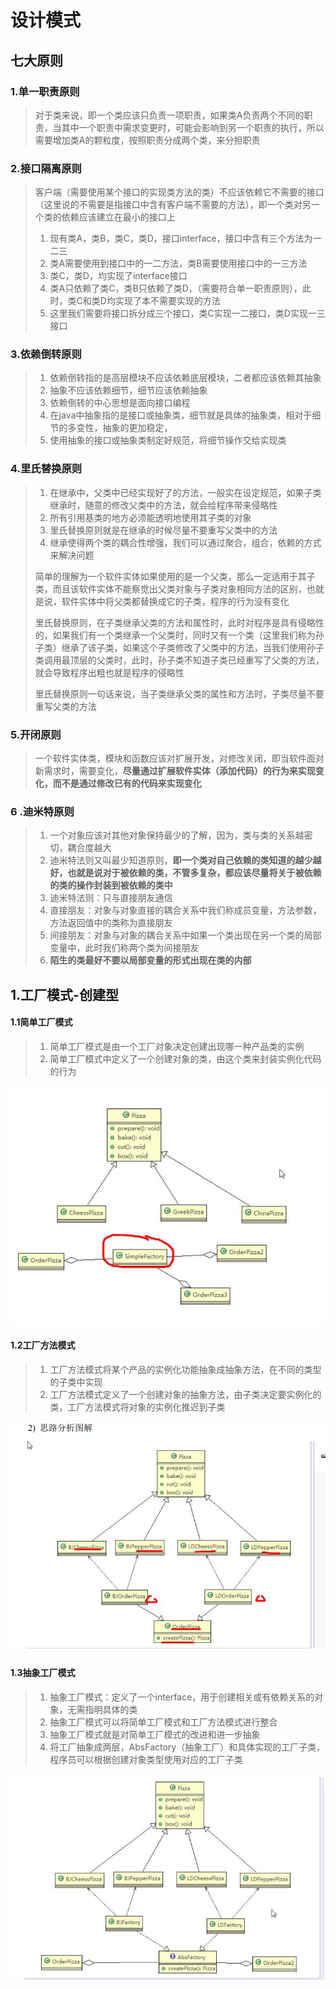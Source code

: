 # 设计模式

## 七大原则

### 1.单一职责原则

> 对于类来说，即一个类应该只负责一项职责，如果类A负责两个不同的职责，当其中一个职责中需求变更时，可能会影响到另一个职责的执行，所以需要增加类A的颗粒度，按照职责分成两个类，来分担职责

### 2.接口隔离原则

> 客户端（需要使用某个接口的实现类方法的类）不应该依赖它不需要的接口（这里说的不需要是指接口中含有客户端不需要的方法），即一个类对另一个类的依赖应该建立在最小的接口上
>
> 
>
> 1. 现有类A，类B，类C，类D，接口interface，接口中含有三个方法为一二三
> 2. 类A需要使用到接口中的一二方法，类B需要使用接口中的一三方法
> 3. 类C，类D，均实现了interface接口
> 4. 类A只依赖了类C，类B只依赖了类D，（需要符合单一职责原则），此时，类C和类D均实现了本不需要实现的方法
> 5. 这里我们需要将接口拆分成三个接口，类C实现一二接口，类D实现一三接口

### 3.依赖倒转原则

> 1. 依赖倒转指的是高层模块不应该依赖底层模块，二者都应该依赖其抽象
> 2. 抽象不应该依赖细节，细节应该依赖抽象
> 3. 依赖倒转的中心思想是面向接口编程
> 4. 在java中抽象指的是接口或抽象类，细节就是具体的抽象类，相对于细节的多变性，抽象的更加稳定，
> 5. 使用抽象的接口或抽象类制定好规范，将细节操作交给实现类

### 4.里氏替换原则

>1. 在继承中，父类中已经实现好了的方法，一般实在设定规范，如果子类继承时，随意的修改父类中的方法，就会给程序带来侵略性
>2. 所有引用基类的地方必须能透明地使用其子类的对象
>3. 里氏替换原则就是在继承的时候尽量不要重写父类中的方法
>4. 继承使得两个类的耦合性增强，我们可以通过聚合，组合，依赖的方式来解决问题
>
>
>
>简单的理解为一个软件实体如果使用的是一个父类，那么一定适用于其子类，而且该软件实体不能察觉出父类对象与子类对象相同方法的区别，也就是说，软件实体中将父类都替换成它的子类，程序的行为没有变化
>
>
>
>里氏替换原则，在子类继承父类的方法和属性时，此时对程序是具有侵略性的，如果我们有一个类继承一个父类时，同时又有一个类（这里我们称为孙子类）继承了该子类，如果这个子类修改了父类中的方法，当我们使用孙子类调用最顶层的父类时，此时，孙子类不知道子类已经重写了父类的方法，就会导致程序出粗也就是程序的侵略性
>
>
>
>里氏替换原则一句话来说，当子类继承父类的属性和方法时，子类尽量不要重写父类的方法



### 5.开闭原则

> 一个软件实体类，模块和函数应该对扩展开发，对修改关闭，即当软件面对新需求时，需要变化，**尽量通过扩展软件实体（添加代码）的行为来实现变化，而不是通过修改已有的代码来实现变化**

### 6 .迪米特原则

> 1. 一个对象应该对其他对象保持最少的了解，因为，类与类的关系越密切，耦合度越大
> 2. 迪米特法则又叫最少知道原则，**即一个类对自己依赖的类知道的越少越好，也就是说对于被依赖的类，不管多复杂，都应该尽量将关于被依赖的类的操作封装到被依赖的类中**
> 3. 迪米特法则：只与直接朋友通信
> 4. 直接朋友：对象与对象直接的耦合关系中我们称成员变量，方法参数，方法返回值中的类称为直接朋友
> 5. 间接朋友：对象与对象的耦合关系中如果一个类出现在另一个类的局部变量中，此时我们称两个类为间接朋友 
> 6. **陌生的类最好不要以局部变量的形式出现在类的内部**

## 1.工厂模式-创建型

#### 1.1简单工厂模式

> 1. 简单工厂模式是由一个工厂对象决定创建出现哪一种产品类的实例
> 2. 简单工厂模式中定义了一个创建对象的类，由这个类来封装实例化代码的行为

![](./imgs/简单工厂模式类图.png)





#### 1.2工厂方法模式

> 1. 工厂方法模式将某个产品的实例化功能抽象成抽象方法，在不同的类型的子类中实现
> 2. 工厂方法模式定义了一个创建对象的抽象方法，由子类决定要实例化的类，工厂方法模式将对象的实例化推迟到子类



![](./imgs/方法工厂模式类图.png)

#### 1.3抽象工厂模式

> 1. 抽象工厂模式：定义了一个interface，用于创建相关或有依赖关系的对象，无需指明具体的类
> 2. 抽象工厂模式可以将简单工厂模式和工厂方法模式进行整合
> 3. 抽象工厂模式就是对简单工厂模式的改进和进一步抽象
> 4. 将工厂抽象成两层，AbsFactory（抽象工厂）和具体实现的工厂子类，程序员可以根据创建对象类型使用对应的工厂子类

![](./imgs/抽象工厂模式类图.png)

